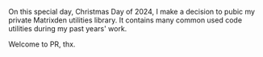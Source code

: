 On this special day, Christmas Day of 2024, I make a decision to pubic my private Matrixden utilities library.
It contains many common used code utilities during my past years' work.

Welcome to PR, thx.
